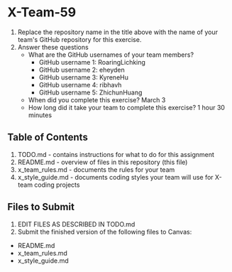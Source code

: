 # X-Team-59

1. Replace the repository name in the title above with the name of your team's GitHub repository for this exercise.
2. Answer these questions
   * What are the GitHub usernames of your team members?
       * GitHub username 1: RoaringLichking
       * GitHub username 2: eheyden
       * GitHub username 3: KyreneHu
       * GitHub username 4: ribhavh
       * GitHub username 5: ZhichunHuang
   * When did you complete this exercise? March 3
   * How long did it take your team to complete this exercise? 1 hour 30 minutes

## Table of Contents

1. TODO.md - contains instructions for what to do for this assignment
2. README.md - overview of files in this repository (this file)
3. x_team_rules.md - documents the rules for your team
4. x_style_guide.md - documents coding styles your team will use for X-team coding projects

## Files to Submit

1. EDIT FILES AS DESCRIBED IN TODO.md
2. Submit the finished version of the following files to Canvas:

* README.md
* x_team_rules.md
* x_style_guide.md
